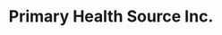 ---
title: "Primary Health Source Inc."
url: /laredo/primary-health-source-inc/
shop: medical supply
---